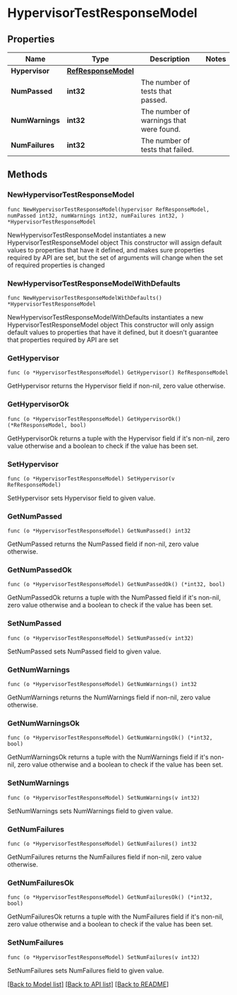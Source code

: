 # HypervisorTestResponseModel

## Properties

Name | Type | Description | Notes
------------ | ------------- | ------------- | -------------
**Hypervisor** | [**RefResponseModel**](RefResponseModel.md) |  | 
**NumPassed** | **int32** | The number of tests that passed. | 
**NumWarnings** | **int32** | The number of warnings that were found. | 
**NumFailures** | **int32** | The number of tests that failed. | 

## Methods

### NewHypervisorTestResponseModel

`func NewHypervisorTestResponseModel(hypervisor RefResponseModel, numPassed int32, numWarnings int32, numFailures int32, ) *HypervisorTestResponseModel`

NewHypervisorTestResponseModel instantiates a new HypervisorTestResponseModel object
This constructor will assign default values to properties that have it defined,
and makes sure properties required by API are set, but the set of arguments
will change when the set of required properties is changed

### NewHypervisorTestResponseModelWithDefaults

`func NewHypervisorTestResponseModelWithDefaults() *HypervisorTestResponseModel`

NewHypervisorTestResponseModelWithDefaults instantiates a new HypervisorTestResponseModel object
This constructor will only assign default values to properties that have it defined,
but it doesn't guarantee that properties required by API are set

### GetHypervisor

`func (o *HypervisorTestResponseModel) GetHypervisor() RefResponseModel`

GetHypervisor returns the Hypervisor field if non-nil, zero value otherwise.

### GetHypervisorOk

`func (o *HypervisorTestResponseModel) GetHypervisorOk() (*RefResponseModel, bool)`

GetHypervisorOk returns a tuple with the Hypervisor field if it's non-nil, zero value otherwise
and a boolean to check if the value has been set.

### SetHypervisor

`func (o *HypervisorTestResponseModel) SetHypervisor(v RefResponseModel)`

SetHypervisor sets Hypervisor field to given value.


### GetNumPassed

`func (o *HypervisorTestResponseModel) GetNumPassed() int32`

GetNumPassed returns the NumPassed field if non-nil, zero value otherwise.

### GetNumPassedOk

`func (o *HypervisorTestResponseModel) GetNumPassedOk() (*int32, bool)`

GetNumPassedOk returns a tuple with the NumPassed field if it's non-nil, zero value otherwise
and a boolean to check if the value has been set.

### SetNumPassed

`func (o *HypervisorTestResponseModel) SetNumPassed(v int32)`

SetNumPassed sets NumPassed field to given value.


### GetNumWarnings

`func (o *HypervisorTestResponseModel) GetNumWarnings() int32`

GetNumWarnings returns the NumWarnings field if non-nil, zero value otherwise.

### GetNumWarningsOk

`func (o *HypervisorTestResponseModel) GetNumWarningsOk() (*int32, bool)`

GetNumWarningsOk returns a tuple with the NumWarnings field if it's non-nil, zero value otherwise
and a boolean to check if the value has been set.

### SetNumWarnings

`func (o *HypervisorTestResponseModel) SetNumWarnings(v int32)`

SetNumWarnings sets NumWarnings field to given value.


### GetNumFailures

`func (o *HypervisorTestResponseModel) GetNumFailures() int32`

GetNumFailures returns the NumFailures field if non-nil, zero value otherwise.

### GetNumFailuresOk

`func (o *HypervisorTestResponseModel) GetNumFailuresOk() (*int32, bool)`

GetNumFailuresOk returns a tuple with the NumFailures field if it's non-nil, zero value otherwise
and a boolean to check if the value has been set.

### SetNumFailures

`func (o *HypervisorTestResponseModel) SetNumFailures(v int32)`

SetNumFailures sets NumFailures field to given value.



[[Back to Model list]](../README.md#documentation-for-models) [[Back to API list]](../README.md#documentation-for-api-endpoints) [[Back to README]](../README.md)


